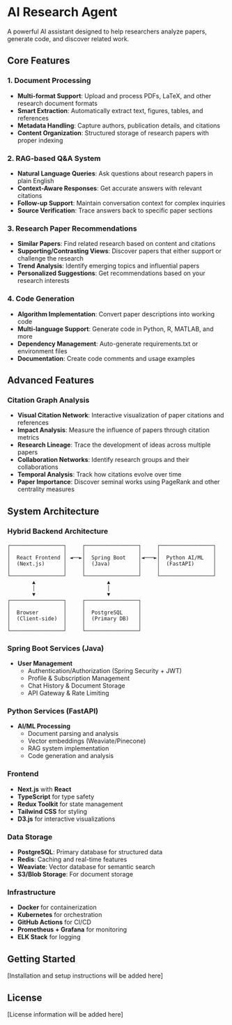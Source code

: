 # AI Research Agent

A powerful AI assistant designed to help researchers analyze papers, generate code, and discover related work.

## Core Features

### 1. Document Processing
- **Multi-format Support**: Upload and process PDFs, LaTeX, and other research document formats
- **Smart Extraction**: Automatically extract text, figures, tables, and references
- **Metadata Handling**: Capture authors, publication details, and citations
- **Content Organization**: Structured storage of research papers with proper indexing

### 2. RAG-based Q&A System
- **Natural Language Queries**: Ask questions about research papers in plain English
- **Context-Aware Responses**: Get accurate answers with relevant citations
- **Follow-up Support**: Maintain conversation context for complex inquiries
- **Source Verification**: Trace answers back to specific paper sections

### 3. Research Paper Recommendations
- **Similar Papers**: Find related research based on content and citations
- **Supporting/Contrasting Views**: Discover papers that either support or challenge the research
- **Trend Analysis**: Identify emerging topics and influential papers
- **Personalized Suggestions**: Get recommendations based on your research interests

### 4. Code Generation
- **Algorithm Implementation**: Convert paper descriptions into working code
- **Multi-language Support**: Generate code in Python, R, MATLAB, and more
- **Dependency Management**: Auto-generate requirements.txt or environment files
- **Documentation**: Create code comments and usage examples

## Advanced Features

### Citation Graph Analysis
- **Visual Citation Network**: Interactive visualization of paper citations and references
- **Impact Analysis**: Measure the influence of papers through citation metrics
- **Research Lineage**: Trace the development of ideas across multiple papers
- **Collaboration Networks**: Identify research groups and their collaborations
- **Temporal Analysis**: Track how citations evolve over time
- **Paper Importance**: Discover seminal works using PageRank and other centrality measures

## System Architecture

### Hybrid Backend Architecture

```
┌─────────────────┐     ┌─────────────────┐     ┌─────────────────┐
│                 │     │                 │     │                 │
│  React Frontend │ ◄──►│  Spring Boot    │◄───►│  Python AI/ML   │
│  (Next.js)      │     │  (Java)         │     │  (FastAPI)      │
│                 │     │                 │     │                 │
└─────────────────┘     └─────────────────┘     └─────────────────┘
        ▲                       ▲
        │                       │
        ▼                       ▼
┌─────────────────┐     ┌─────────────────┐
│                 │     │                 │
│  Browser        │     │  PostgreSQL     │
│  (Client-side)  │     │  (Primary DB)   │
│                 │     │                 │
└─────────────────┘     └─────────────────┘
```

### Spring Boot Services (Java)
- **User Management**
  - Authentication/Authorization (Spring Security + JWT)
  - Profile & Subscription Management
  - Chat History & Document Storage
  - API Gateway & Rate Limiting

### Python Services (FastAPI)
- **AI/ML Processing**
  - Document parsing and analysis
  - Vector embeddings (Weaviate/Pinecone)
  - RAG system implementation
  - Code generation and analysis

### Frontend
- **Next.js** with **React**
- **TypeScript** for type safety
- **Redux Toolkit** for state management
- **Tailwind CSS** for styling
- **D3.js** for interactive visualizations

### Data Storage
- **PostgreSQL**: Primary database for structured data
- **Redis**: Caching and real-time features
- **Weaviate**: Vector database for semantic search
- **S3/Blob Storage**: For document storage

### Infrastructure
- **Docker** for containerization
- **Kubernetes** for orchestration
- **GitHub Actions** for CI/CD
- **Prometheus + Grafana** for monitoring
- **ELK Stack** for logging

## Getting Started
[Installation and setup instructions will be added here]

## License
[License information will be added here]